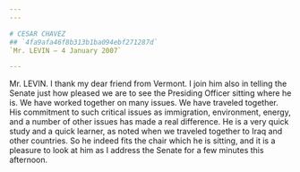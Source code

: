 ```yaml
---
---

# CESAR CHAVEZ
## `4fa9afa46f8b313b1ba094ebf271287d`
`Mr. LEVIN — 4 January 2007`

---
```



Mr. LEVIN. I thank my dear friend from Vermont. I join him also in 
telling the Senate just how pleased we are to see the Presiding Officer 
sitting where he is. We have worked together on many issues. We have 
traveled together. His commitment to such critical issues as 
immigration, environment, energy, and a number of other issues has made 
a real difference. He is a very quick study and a quick learner, as 
noted when we traveled together to Iraq and other countries. So he 
indeed fits the chair which he is sitting, and it is a pleasure to look 
at him as I address the Senate for a few minutes this afternoon.

